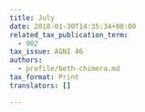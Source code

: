 ```yaml
---
title: July
date: 2018-01-30T14:35:34+00:00
related_tax_publication_term:
  - 902
tax_issue: AGNI 46
authors:
  - profile/beth-chimera.md
tax_format: Print
translators: []

---
```

